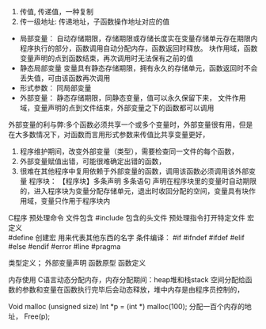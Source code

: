 1. 传值, 传递值，一种复制
2. 传一级地址: 传递地址，子函数操作地址对应的值

* 局部变量：
	自动存储期限，存储期限或存储长度实在变量存储单元存在期限内程序执行的部分，函数调用自动分配内存，函数返回时释放。
	块作用域，函数变量声明的点到函数结束，再次调用时无法保有之前的值
* 静态局部变量
	变量具有静态存储期限，拥有永久的存储单元，函数返回时不会丢失值，可由该函数再次调用
* 形式参数：
	同局部变量
* 外部变量：
	静态存储期限，同静态变量，值可以永久保留下来，
	文件作用域，变量声明的点到文件结束，外部变量之下的函数都可以调用

外部变量的利与弊:多个函数必须共享一个或多个变量时，外部变量很有用，但是在大多数情况下，对函数而言用形式参数来传值比共享变量更好，
1. 程序维护期间，改变外部变量（类型），需要检查同一文件的每个函数，
2. 外部变量赋值出错，可能很难确定出错的函数，
3. 很难在其他程序中复用依赖于外部变量的函数，调用该函数必须调用该外部变量
程序块：
	【程序块】多条声明 多条语句
	声明在程序块里的变量时自动期限的，进入程序块为变量分配存储单元，退出时收回分配的空间，变量具有块作用域，变量只作用于程序块内


C程序
预处理命令
文件包含
#include 包含的头文件
预处理指令打开特定文件
宏定义 	
#define 创建宏
	用来代表其他东西的名字
条件编译：
	#if #ifndef #ifdef #elif #else #endif
	#error #line #pragma

类型定义；
外部变量声明
函数原型
函数定义

内存使用
C语言动态分配内存，内存分配期间：heap堆和栈stack 空间分配给函数的参数和变量在函数执行完毕后会动态释放，堆中内存是由程序员控制的，

Void malloc (unsigned size)
Int *p = (int *) malloc(100); 分配一百个内存的地址，
Free(p);